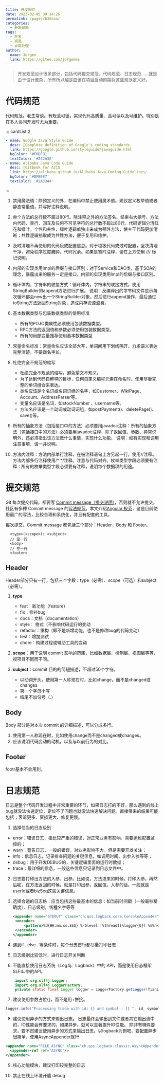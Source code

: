 ```yaml
---
title: 开发规范
date: 2023-02-05 09:14:26
permalink: /pages/b38daa/
categories:
  - 开发日志
tags:
  - 开发
  - 规范
  - 异常处理
author: 
  name: Jorgen
  link: https://gitee.com/jorgenme
---
```


> 开发规范设计很多部分，包括代码提交规范、代码规范、日志规范......就是由于设计庞杂，所有所以越是应该在项目启动前期将这些规范定义好。

# 代码规范

代码规范，老生常谈。有规范可循，实现代码高质量、高可读以及可维护。特别是在多人协同开发时尤为重要。

::: cardList 2
```yaml
- name: Google Java Style Guide 
  desc: 🍻Complete definition of Google's coding standards
  link: https://google.github.io/styleguide/javaguide.html
  bgColor: '#F0DFB1'
  textColor: '#242A38'
- name: Alibaba Java Code Guide
  desc: 🥂Gitbook for AJCG
  link: https://alibaba.github.io/Alibaba-Java-Coding-Guidelines/
  bgColor: '#DFEEE7'
  textColor: '#2A3344'
```
:::

1. 禁用魔法值：除预定义的外，在编码中禁止使用魔术值。建议定义枚举值或者静态常量值，并写好注释说明。
   
2. 单个方法的总行数不超过80行。除注释之外的方法签名、结束右大括号、方法内代码、空行、回车及任何不可见字符的总行数不超过80行。代码逻辑分清红花和绿叶，个性和共性，绿叶逻辑单独出来成为额外方法，使主干代码更加清晰；共性逻辑抽取成为共性方法，便于复用和维护。
   
3. 及时清理不再使用的代码段或配置信息。对于垃圾代码或过时配置，坚决清理干净，避免程序过度臃肿，代码冗余。如果是暂时注释，请在上方使用 /// 标记说明。
   
4. 内部的实现类用Impl的后缀与接口区别：对于Service和DAO类，基于SOA的理念，暴露出来的服务一定是接口，内部的实现类用Impl的后缀与接口区别。
   
5. 循环体内，字符串的联接方式：循环体内，字符串的联接方式，使用StringBuilder的append方法进行扩展。 说明：反编译出的字节码文件显示每次循环都会new出一个StringBuilder对象，然后进行append操作，最后通过toString方法返回String对象，造成内存资源浪费。
   
6. 基本数据类型与包装数据类型的使用标准
   * 所有的POJO类属性必须使用包装数据类型。
   * RPC方法的返回值和参数必须使用包装数据类型。
   * 所有的局部变量推荐使用基本数据类型
  
7. 常量命名标准：常量命名应该全部大写，单词间用下划线隔开，力求语义表达完整清楚，不要嫌名字长。
   
8. 杜绝完全不规范的缩写
   * 杜绝完全不规范的缩写，避免望文不知义。
   * 为了达到代码自解释的目标，任何自定义编程元素在命名时，使用尽量完整的单词组合来表达。
   * 类名应该是个名词或名词词组的名字，如Customer、WikiPage、 Account、AddressParser等。
   * 变量名应该是名词，如stockNumber 、username等。
   * 方法名应该是一个动词或动词词组，如postPayment()、deletePage()、save()等。
   
9.  所有的抽象方法（包括接口中的方法）必须要用javadoc注释：所有的抽象方法（包括接口中的方法）必须要用javadoc注释、除了返回值、参数、异常说明外，还必须指出该方法做什么事情，实现什么功能。 说明：如有实现和调用注意事项，请一并说明。
    
10. 方法内注释：方法内部单行注释，在被注释语句上方另起一行，使用//注释。方法内部多行注释使用/* */注释。注意与代码对齐。枚举类型字段必须要有注释：所有的枚举类型字段必须要有注释，说明每个数据项的用途。


# 提交规范

Git 每次提交代码，都要写 [Commit message（提交说明）](http://www.ruanyifeng.com/blog/2016/01/commit_message_change_log.html)，否则就不允许提交。社区有多种 Commit message 的[写法规范](https://github.com/ajoslin/conventional-changelog/blob/master/conventions)。本文介绍[Angular 规范](https://docs.google.com/document/d/1QrDFcIiPjSLDn3EL15IJygNPiHORgU1_OOAqWjiDU5Y/edit#heading=h.greljkmo14y0)，这是目前使用最广的写法，比较合理和系统化，并且有配套的工具。

每次提交，Commit message 都包括三个部分：Header，Body 和 Footer。
```
  <type>(<scope>): <subject>
  // 空一行
  <body>
  // 空一行
  <footer>
```
## Header
Header部分只有一行，包括三个字段：type（必需）、scope（可选）和subject（必需）。

1. **type**
     - feat：新功能（feature）
     - fix：修补bug
     - docs：文档（documentation）
     - style： 格式（不影响代码运行的变动
     - refactor：重构（即不是新增功能，也不是修改bug的代码变动）
     - test：增加测试
     - chore：构建过程或辅助工具的变动
 
2. **scope**：用于说明 commit 影响的范围，比如数据层、控制层、视图层等等，视项目不同而不同。

3. **subject**：commit 目的的简短描述，不超过50个字符。
     - 以动词开头，使用第一人称现在时，比如change，而不是changed或changes
     - 第一个字母小写
     - 结尾不加句号（.）   

## Body
Body 部分是对本次 commit 的详细描述，可以分成多行。
1. 使用第一人称现在时，比如使用change而不是changed或changes。
2. 应该说明代码变动的动机，以及与以前行为的对比。

## Footer
footr基本不会用到。

# 日志规范

日志是整个代码开发过程中非常重要的环节，如果日志打的不好，那么遇到的线上bug就没法快速定位，定位不了问题也就没法快速解决问题。直接带来的结果可能包括；客诉更多、资损更大、修复更慢。
1. 选择恰当的日志级别
  - error：错误日志，指比较严重的错误，对正常业务有影响，需要运维配置监控的；
  - warn：警告日志，一般的错误，对业务影响不大，但是需要开发关注；
  - info：信息日志，记录排查问题的关键信息，如调用时间、出参入参等等；
  - debug：用于开发DEBUG的，关键逻辑里面的运行时数据；
  - trace：最详细的信息，一般这些信息只记录到日志文件中。
 
2. 日志要打印出方法的入参、出参。比如说，方法进来的时候，打印入参。再然后呢，在方法返回的时候，就是打印出参，返回值。入参的话，一般就是userId或者bizSeq这些关键信息。

3. 选择合适的日志格：应当包括这些最基本的信息：如当前时间戳（一般毫秒精确度）、日志级别，线程名字等等
   ```xml
   <appender name="STDOUT" class="ch.qos.logback.core.ConsoleAppender">
    <encoder>
        <pattern>%d{HH:mm:ss.SSS} %-5level [%thread][%logger{0}] %m%n</pattern>
    </encoder>
   </appender> 
   ```
4. 遇到if...else...等条件时，每个分支首行都尽量打印日志
   
5. 日志级别比较低时，进行日志开关判断
   
6. 不能直接使用日志系统（Log4j、Logback）中的 API，而是使用日志框架SLF4J中的API。
   ```java
    import org.slf4j.Logger; 
    import org.slf4j.LoggerFactory;
    private static final Logger logger = LoggerFactory.getLogger(TianLuoBoy.class);
   ```

7. 建议使用参数占位{}，而不是用+拼接。
  ```java
  logger.info("Processing trade with id: {} and symbol : {} ", id, symbol); 
  ```

8. 建议使用异步的方式来输出日志。
  日志最终会输出到文件或者其它输出流中的，IO性能会有要求的。如果异步，就可以显著提升IO性能。
  除非有特殊要求，要不然建议使用异步的方式来输出日志。以logback为例吧，要配置异步很简单，使用AsyncAppender就行
  ```xml
  <appender name="FILE_ASYNC" class="ch.qos.logback.classic.AsyncAppender">
    <appender-ref ref="ASYNC"/>
  </appender> 
  ```

9. 核心功能模块，建议打印较完整的日志
    
10.  禁止在线上环境开启 debug

